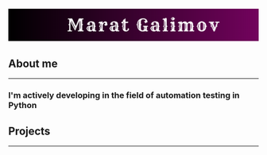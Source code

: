 ![Header](https://github.com/gmngit/gmngit/blob/main/assets/header.png)

## About me
***
### I'm actively developing in the field of automation testing in Python


## Projects
***

